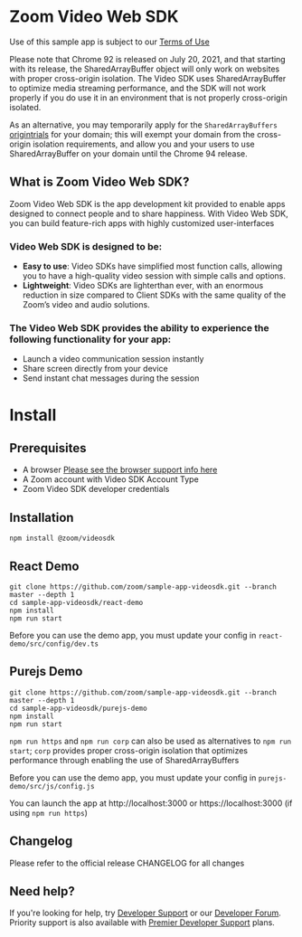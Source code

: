 # Zoom Video Web SDK
Use of this sample app is subject to our [Terms of Use](https://zoom.us/docs/en-us/zoom_api_license_and_tou.html)

Please note that Chrome 92 is released on July 20, 2021, and that starting with its release, the SharedArrayBuffer object will only work on websites with proper cross-origin isolation. The Video SDK uses SharedArrayBuffer to optimize media streaming performance, and the SDK will not work properly if you do use it in an environment that is not properly cross-origin isolated.

As an alternative, you may temporarily apply for the `SharedArrayBuffers` [origintrials](https://developer.chrome.com/origintrials/#/trials/active) for your domain; this will exempt your domain from the cross-origin isolation requirements, and allow you and your users to use SharedArrayBuffer on your domain until the Chrome 94 release.

## What is Zoom Video Web SDK?
Zoom Video Web SDK is the app development kit provided to enable apps designed to connect people and to share happiness. With Video Web SDK, you can build feature-rich apps with highly customized user-interfaces

### Video Web SDK is designed to be:
* <strong>Easy to use</strong>: Video SDKs have simplified most function calls, allowing you to have a high-quality video session with simple calls and options.
* <strong>Lightweight</strong>: Video SDKs are lighterthan ever, with an enormous reduction in size compared to Client
SDKs with the same quality of the Zoomʼs video and audio solutions.

### The Video Web SDK provides the ability to experience the following functionality for your app:
* Launch a video communication session instantly
* Share screen directly from your device
* Send instant chat messages during the session

# Install 
## Prerequisites
* A browser [Please see the browser support info here](https://marketplace.zoom.us/docs/sdk/video/web)
* A Zoom account with Video SDK Account Type
* Zoom Video SDK developer credentials

## Installation
```
npm install @zoom/videosdk
```

## React Demo
```
git clone https://github.com/zoom/sample-app-videosdk.git --branch master --depth 1
cd sample-app-videosdk/react-demo
npm install
npm run start

```

Before you can use the demo app, you must update your config in ```react-demo/src/config/dev.ts```

## Purejs Demo
```
git clone https://github.com/zoom/sample-app-videosdk.git --branch master --depth 1
cd sample-app-videosdk/purejs-demo
npm install
npm run start

```

```npm run https``` and ```npm run corp``` can also be used as alternatives to ```npm run start```; ```corp``` provides proper cross-origin isolation that optimizes performance through enabling the use of SharedArrayBuffers

Before you can use the demo app, you must update your config in ```purejs-demo/src/js/config.js```

You can launch the app at http://localhost:3000 or https://localhost:3000 (if using ```npm run https```)

## Changelog
Please refer to the official release CHANGELOG for all changes


## Need help?

If you're looking for help, try [Developer Support](https://devsupport.zoom.us) or our [Developer Forum](https://devforum.zoom.us). Priority support is also available with [Premier Developer Support](https://zoom.us/docs/en-us/developer-support-plans.html) plans.
